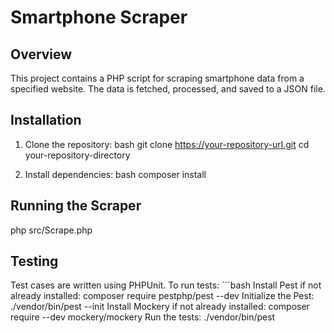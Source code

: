 # Smartphone Scraper

## Overview

This project contains a PHP script for scraping smartphone data from a specified website. The data is fetched, processed, and saved to a JSON file.

## Installation

1. Clone the repository:
   bash
   git clone https://your-repository-url.git
   cd your-repository-directory

2. Install dependencies:
    bash
    composer install

## Running the Scraper
php src/Scrape.php

## Testing
Test cases are written using PHPUnit. To run tests:
    ```bash
    Install Pest if not already installed:
        composer require pestphp/pest --dev
    Initialize the Pest:
        ./vendor/bin/pest --init
    Install Mockery if not already installed:
        composer require --dev mockery/mockery
    Run the tests:
        ./vendor/bin/pest

